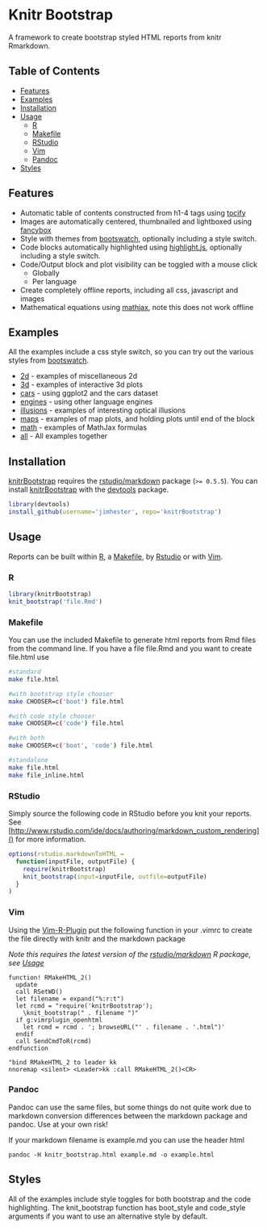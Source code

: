 # Knitr Bootstrap #

A framework to create bootstrap styled HTML reports from knitr Rmarkdown.

## Table of Contents

* [Features](#features)
* [Examples](#examples)
* [Installation](#installation)
* [Usage](#usage)
  * [R](#Rfunction)
  * [Makefile](#makefile)
  * [RStudio](#rstudio)
  * [Vim](#vim)
  * [Pandoc](#pandoc)
* [Styles](#styles)

## Features ##
* Automatic table of contents constructed from h1-4 tags using [tocify]
* Images are automatically centered, thumbnailed and lightboxed using [fancybox]
* Style with themes from [bootswatch], optionally including a style switch.
* Code blocks automatically highlighted using [highlight.js], optionally including a style switch.
* Code/Output block and plot visibility can be toggled with a mouse click
  * Globally
  * Per language
* Create completely offline reports, including all css, javascript and images
* Mathematical equations using [mathjax], note this does not work offline

## Examples ##
All the examples include a css style switch, so you can try out the various styles from [bootswatch].

* [2d] - examples of miscellaneous 2d
* [3d] - examples of interactive 3d plots
* [cars] - using ggplot2 and the cars dataset
* [engines] - using other language engines
* [illusions] - examples of interesting optical illusions
* [maps] - examples of map plots, and holding plots until end of the block
* [math] - examples of MathJax formulas
* [all] - All examples together

## Installation ##

[knitrBootstrap] requires the [rstudio/markdown] package (`>= 0.5.5`). You can
install [knitrBootstrap] with the [devtools] package.

```r
library(devtools)
install_github(username='jimhester', repo='knitrBootstrap')
```
## Usage ##

Reports can be built within [R](#Rfunction), a [Makefile](#makefile), by [Rstudio](#rstudio) or with [Vim](#vim).
### R ###
```r
library(knitrBootstrap)
knit_bootstrap('file.Rmd')
```

### Makefile ###

You can use the included Makefile to generate html reports from Rmd files from
the command line.  If you have a file file.Rmd and you want to create file.html use

```bash
#standard
make file.html

#with bootstrap style chooser
make CHOOSER=c('boot') file.html

#with code style chooser
make CHOOSER=c('code') file.html

#with both
make CHOOSER=c('boot', 'code') file.html

#standalone
make file.html
make file_inline.html
```

### RStudio ###

Simply source the following code in RStudio before you knit your reports.
See [http://www.rstudio.com/ide/docs/authoring/markdown_custom_rendering]() for more information.

```r
options(rstudio.markdownToHTML =
  function(inputFile, outputFile) {
    require(knitrBootstrap)
    knit_bootstrap(input=inputFile, outfile=outputFile)
  }
)
```

### Vim ###

Using the [Vim-R-Plugin](https://github.com/vim-scripts/Vim-R-plugin) put the following function in your .vimrc to create the file directly with knitr and the markdown package

*Note this requires the latest version of the [rstudio/markdown] R package, see [Usage](#usage)*
```vim
function! RMakeHTML_2()
  update
  call RSetWD()
  let filename = expand("%:r:t")
  let rcmd = "require('knitrBootstrap');
    \knit_bootstrap(" . filename ")"
  if g:vimrplugin_openhtml
    let rcmd = rcmd . '; browseURL("' . filename . '.html")'
  endif
  call SendCmdToR(rcmd)
endfunction

"bind RMakeHTML_2 to leader kk
nnoremap <silent> <Leader>kk :call RMakeHTML_2()<CR>
```

### Pandoc ###
Pandoc can use the same files, but some things do not quite work due to
markdown conversion differences between the markdown package and pandoc.  Use
at your own risk!

If your markdown filename is example.md you can use the header html
```console
pandoc -H knitr_bootstrap.html example.md -o example.html
```

## Styles ##

All of the examples include style toggles for both bootstrap and the code
highlighting.  The knit_bootstrap function has boot_style and code_style
arguments if you want to use an alternative style by default.

[highlight.js]: https://github.com/isagalaev/highlight.js
[tocify]: http://gregfranko.com/jquery.tocify.js
[rstudio/markdown]: https://github.com/rstudio/markdown
[knitrBootstrap]: https://github.com/jimhester/knitrBootstrap
[fancybox]: http://fancyapps.com/fancybox
[mathjax]: http://mathjax.org
[bootswatch]: http://bootswatch.com
[devtools]: https://github.com/hadley/devtools

[2d]: http://htmlpreview.github.com/?https://github.com/jimhester/knitrBootstrap/blob/master/inst/doc/two-D.html
[3d]: http://htmlpreview.github.com/?https://github.com/jimhester/knitrBootstrap/blob/master/inst/examples/three-D.html
[all]: http://htmlpreview.github.com/?https://github.com/jimhester/knitrBootstrap/blob/master/inst/examples/all.html
[cars]: http://htmlpreview.github.com/?https://github.com/jimhester/knitrBootstrap/blob/master/inst/doc/cars.html
[engines]: http://htmlpreview.github.com/?https://github.com/jimhester/knitrBootstrap/blob/master/inst/examples/engines.html
[illusions]: http://htmlpreview.github.com/?https://github.com/jimhester/knitrBootstrap/blob/master/inst/doc/illusions.html
[maps]: http://htmlpreview.github.com/?https://github.com/jimhester/knitrBootstrap/blob/master/inst/doc/maps.html
[math]: http://htmlpreview.github.com/?https://github.com/jimhester/knitrBootstrap/blob/master/inst/doc/math.html
